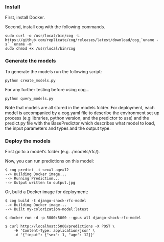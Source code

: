 

### Install

First, install Docker.

Second, install cog with the following commands.

```
sudo curl -o /usr/local/bin/cog -L https://github.com/replicate/cog/releases/latest/download/cog_`uname -s`_`uname -m`
sudo chmod +x /usr/local/bin/cog
```



### Generate the models

To generate the models run the following script:

```
python create_models.py
```

For any further testing before using cog...

```
python query_models.py
```

Note that models are all stored in the models folder. For deployment, each
model is accompanied by a cog.yaml file to describe the environment set up 
process (e.g libraries, python version, and the predictor to use) and the
predict.py file with the BasePredictor which describes what model to load,
the input parameters and types and the output type.




### Deploy the models

First go to a model's folder (e.g. ./models/rfc/).

Now, you can run predictions on this model:

```
$ cog predict -i sex=1 age=12
--> Building Docker image...
--> Running Prediction...
--> Output written to output.jpg
```

Or, build a Docker image for deployment:

```
$ cog build -t django-shock-rfc-model
--> Building Docker image...
--> Built my-colorization-model:latest

$ docker run -d -p 5000:5000 --gpus all django-shock-rfc-model

$ curl http://localhost:5000/predictions -X POST \
    -H 'Content-Type: application/json' \
    -d '{"input": {"sex": 1, "age": 12}}'
```